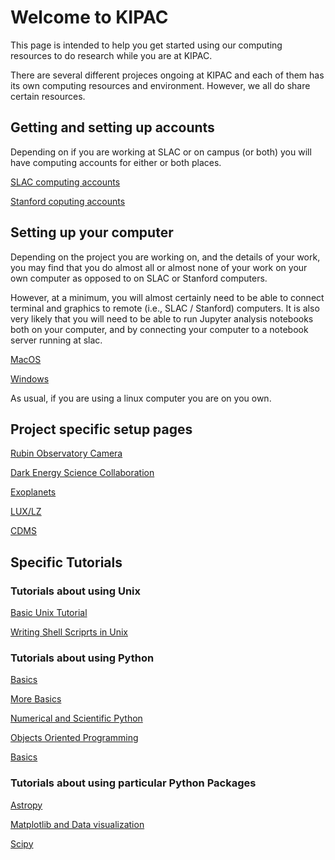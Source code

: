 # Welcome to KIPAC

This page is intended to help you get started using our computing
resources to do research while you are at KIPAC.

There are several different projeces ongoing at KIPAC and each of them
has its own computing resources and environment.  However, we all do
share certain resources.

## Getting and setting up accounts

Depending on if you are working at SLAC or on campus (or both) you
will have computing accounts for either or both places.

[SLAC computing accounts](slac_computing.md)

[Stanford coputing accounts](stanford_computing.md)


## Setting up your computer 

Depending on the project you are working on, and the details of your
work, you may find that you do almost all or almost none of your work
on your own computer as opposed to on SLAC or Stanford computers.

However, at a minimum, you will almost certainly need to be able
to connect terminal and graphics to remote (i.e., SLAC / Stanford)
computers.   It is also very likely that you will need to be able to
run Jupyter analysis notebooks both on your computer, and by
connecting your computer to a notebook server running at slac.

[MacOS](macos_setup.md)

[Windows](windows_setup.md)

As usual, if you are using a linux computer you are on you own.


## Project specific setup pages

[Rubin Observatory Camera](rubin_camera.md)

[Dark Energy Science Collaboration](desc.md)

[Exoplanets](exoplanets.md)

[LUX/LZ](lux_lz.md)

[CDMS](cdms.md)


## Specific Tutorials


### Tutorials about using Unix

[Basic Unix Tutorial](../Unix/Unix%20(1).ipynb)

[Writing Shell Scriprts in Unix](../Unix/Unix%20(2).ipynb)


### Tutorials about using Python

[Basics](../Python/Python%20(1).ipynb)

[More Basics](../Python/Python%20(2).ipynb)

[Numerical and Scientific Python](../Python/Python%20(3).ipynb)

[Objects Oriented Programming](../Python/Python%20(4).ipynb)

[Basics](../Python/Python%20(5).ipynb)


### Tutorials about using particular Python Packages

[Astropy](../python/Astropy.ipynb)

[Matplotlib and Data visualization](../python/Matplotlib%20and%20Data%20Visualization%20Tutorial.ipynb)

[Scipy](../python/Scipy.ipynb)




